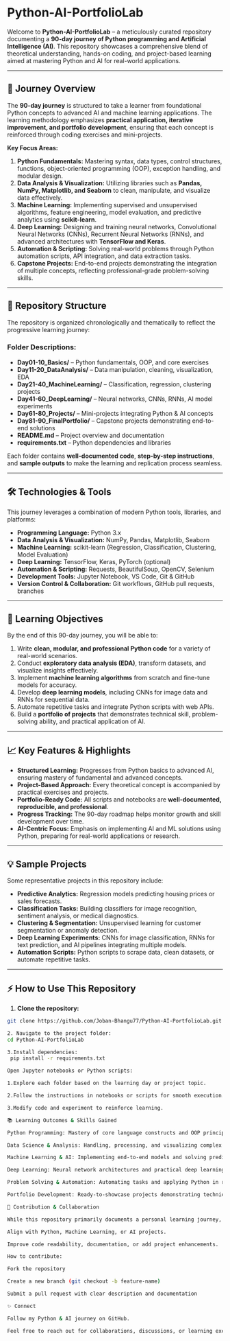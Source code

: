 # Python-AI-PortfolioLab

Welcome to **Python-AI-PortfolioLab** – a meticulously curated repository documenting a **90-day journey of Python programming and Artificial Intelligence (AI)**. This repository showcases a comprehensive blend of theoretical understanding, hands-on coding, and project-based learning aimed at mastering Python and AI for real-world applications.

---

## 🌟 Journey Overview

The **90-day journey** is structured to take a learner from foundational Python concepts to advanced AI and machine learning applications. The learning methodology emphasizes **practical application, iterative improvement, and portfolio development**, ensuring that each concept is reinforced through coding exercises and mini-projects.  

**Key Focus Areas:**

1. **Python Fundamentals:** Mastering syntax, data types, control structures, functions, object-oriented programming (OOP), exception handling, and modular design.  
2. **Data Analysis & Visualization:** Utilizing libraries such as **Pandas, NumPy, Matplotlib, and Seaborn** to clean, manipulate, and visualize data effectively.  
3. **Machine Learning:** Implementing supervised and unsupervised algorithms, feature engineering, model evaluation, and predictive analytics using **scikit-learn**.  
4. **Deep Learning:** Designing and training neural networks, Convolutional Neural Networks (CNNs), Recurrent Neural Networks (RNNs), and advanced architectures with **TensorFlow and Keras**.  
5. **Automation & Scripting:** Solving real-world problems through Python automation scripts, API integration, and data extraction tasks.  
6. **Capstone Projects:** End-to-end projects demonstrating the integration of multiple concepts, reflecting professional-grade problem-solving skills.

---

## 📂 Repository Structure

The repository is organized chronologically and thematically to reflect the progressive learning journey:

### Folder Descriptions:

- **Day01-10_Basics/** – Python fundamentals, OOP, and core exercises  
- **Day11-20_DataAnalysis/** – Data manipulation, cleaning, visualization, EDA  
- **Day21-40_MachineLearning/** – Classification, regression, clustering projects  
- **Day41-60_DeepLearning/** – Neural networks, CNNs, RNNs, AI model experiments  
- **Day61-80_Projects/** – Mini-projects integrating Python & AI concepts  
- **Day81-90_FinalPortfolio/** – Capstone projects demonstrating end-to-end solutions  
- **README.md** – Project overview and documentation  
- **requirements.txt** – Python dependencies and libraries

Each folder contains **well-documented code**, **step-by-step instructions**, and **sample outputs** to make the learning and replication process seamless.

---

## 🛠️ Technologies & Tools

This journey leverages a combination of modern Python tools, libraries, and platforms:

- **Programming Language:** Python 3.x  
- **Data Analysis & Visualization:** NumPy, Pandas, Matplotlib, Seaborn  
- **Machine Learning:** scikit-learn (Regression, Classification, Clustering, Model Evaluation)  
- **Deep Learning:** TensorFlow, Keras, PyTorch (optional)  
- **Automation & Scripting:** Requests, BeautifulSoup, OpenCV, Selenium  
- **Development Tools:** Jupyter Notebook, VS Code, Git & GitHub  
- **Version Control & Collaboration:** Git workflows, GitHub pull requests, branches  

---

## 🎯 Learning Objectives

By the end of this 90-day journey, you will be able to:

1. Write **clean, modular, and professional Python code** for a variety of real-world scenarios.  
2. Conduct **exploratory data analysis (EDA)**, transform datasets, and visualize insights effectively.  
3. Implement **machine learning algorithms** from scratch and fine-tune models for accuracy.  
4. Develop **deep learning models**, including CNNs for image data and RNNs for sequential data.  
5. Automate repetitive tasks and integrate Python scripts with web APIs.  
6. Build a **portfolio of projects** that demonstrates technical skill, problem-solving ability, and practical application of AI.  

---

## 📈 Key Features & Highlights

- **Structured Learning:** Progresses from Python basics to advanced AI, ensuring mastery of fundamental and advanced concepts.  
- **Project-Based Approach:** Every theoretical concept is accompanied by practical exercises and projects.  
- **Portfolio-Ready Code:** All scripts and notebooks are **well-documented, reproducible, and professional**.  
- **Progress Tracking:** The 90-day roadmap helps monitor growth and skill development over time.  
- **AI-Centric Focus:** Emphasis on implementing AI and ML solutions using Python, preparing for real-world applications or research.  

---

## 💡 Sample Projects

Some representative projects in this repository include:

- **Predictive Analytics:** Regression models predicting housing prices or sales forecasts.  
- **Classification Tasks:** Building classifiers for image recognition, sentiment analysis, or medical diagnostics.  
- **Clustering & Segmentation:** Unsupervised learning for customer segmentation or anomaly detection.  
- **Deep Learning Experiments:** CNNs for image classification, RNNs for text prediction, and AI pipelines integrating multiple models.  
- **Automation Scripts:** Python scripts to scrape data, clean datasets, or automate repetitive tasks.

---

## ⚡ How to Use This Repository

1. **Clone the repository:**  
```bash
git clone https://github.com/Joban-Bhangu77/Python-AI-PortfolioLab.git

2. Navigate to the project folder:
cd Python-AI-PortfolioLab

3.Install dependencies:
 pip install -r requirements.txt

Open Jupyter notebooks or Python scripts:

1.Explore each folder based on the learning day or project topic.

2.Follow the instructions in notebooks or scripts for smooth execution.

3.Modify code and experiment to reinforce learning.

📚 Learning Outcomes & Skills Gained

Python Programming: Mastery of core language constructs and OOP principles.

Data Science & Analysis: Handling, processing, and visualizing complex datasets.

Machine Learning & AI: Implementing end-to-end models and solving predictive problems.

Deep Learning: Neural network architectures and practical deep learning applications.

Problem Solving & Automation: Automating tasks and applying Python in real-world scenarios.

Portfolio Development: Ready-to-showcase projects demonstrating technical capability and progression.

🤝 Contribution & Collaboration

While this repository primarily documents a personal learning journey, contributions are welcome if they:

Align with Python, Machine Learning, or AI projects.

Improve code readability, documentation, or add project enhancements.

How to contribute:

Fork the repository

Create a new branch (git checkout -b feature-name)

Submit a pull request with clear description and documentation

✨ Connect

Follow my Python & AI journey on GitHub.

Feel free to reach out for collaborations, discussions, or learning exchanges.